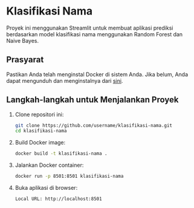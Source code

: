 # Klasifikasi Nama

Proyek ini menggunakan Streamlit untuk membuat aplikasi prediksi berdasarkan model klasifikasi nama menggunakan Random Forest dan Naive Bayes.

## Prasyarat

Pastikan Anda telah menginstal Docker di sistem Anda. Jika belum, Anda dapat mengunduh dan menginstalnya dari [sini](https://www.docker.com/get-started).

## Langkah-langkah untuk Menjalankan Proyek

1. Clone repositori ini:

   ```sh
   git clone https://github.com/username/klasifikasi-nama.git
   cd klasifikasi-nama
   ```

2. Build Docker image:

   ```sh
   docker build -t klasifikasi-nama .
   ```

3. Jalankan Docker container:

   ```sh
   docker run -p 8501:8501 klasifikasi-nama
   ```

4. Buka aplikasi di browser:

   ```sh
   Local URL: http://localhost:8501
   ```
